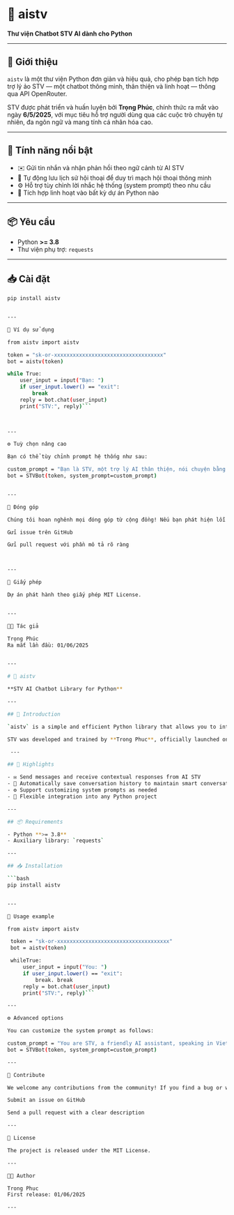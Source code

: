 # 🌟 aistv

**Thư viện Chatbot STV AI dành cho Python**

---

## 🧠 Giới thiệu

`aistv` là một thư viện Python đơn giản và hiệu quả, cho phép bạn tích hợp trợ lý ảo STV — một chatbot thông minh, thân thiện và linh hoạt — thông qua API OpenRouter.

STV được phát triển và huấn luyện bởi **Trọng Phúc**, chính thức ra mắt vào ngày **6/5/2025**, với mục tiêu hỗ trợ người dùng qua các cuộc trò chuyện tự nhiên, đa ngôn ngữ và mang tính cá nhân hóa cao.

---

## 🚀 Tính năng nổi bật

- ✉️ Gửi tin nhắn và nhận phản hồi theo ngữ cảnh từ AI STV  
- 🧾 Tự động lưu lịch sử hội thoại để duy trì mạch hội thoại thông minh  
- ⚙️ Hỗ trợ tùy chỉnh lời nhắc hệ thống (system prompt) theo nhu cầu  
- 🔌 Tích hợp linh hoạt vào bất kỳ dự án Python nào  

---

## 📦 Yêu cầu

- Python **>= 3.8**
- Thư viện phụ trợ: `requests`

---

## 📥 Cài đặt

```bash
pip install aistv


---

🧪 Ví dụ sử dụng

from aistv import aistv

token = "sk-or-xxxxxxxxxxxxxxxxxxxxxxxxxxxxxxxxxxx"
bot = aistv(token)

while True:
    user_input = input("Bạn: ")
    if user_input.lower() == "exit":
        break
    reply = bot.chat(user_input)
    print("STV:", reply)```
    


---

⚙️ Tuỳ chọn nâng cao

Bạn có thể tùy chỉnh prompt hệ thống như sau:

custom_prompt = "Bạn là STV, một trợ lý AI thân thiện, nói chuyện bằng tiếng Việt."
bot = STVBot(token, system_prompt=custom_prompt)


---

🤝 Đóng góp

Chúng tôi hoan nghênh mọi đóng góp từ cộng đồng! Nếu bạn phát hiện lỗi hoặc muốn đề xuất tính năng mới:

Gửi issue trên GitHub

Gửi pull request với phần mô tả rõ ràng



---

📜 Giấy phép

Dự án phát hành theo giấy phép MIT License.


---

🧑‍💻 Tác giả

Trọng Phúc
Ra mắt lần đầu: 01/06/2025


---

# 🌟 aistv

**STV AI Chatbot Library for Python**

---

## 🧠 Introduction

`aistv` is a simple and efficient Python library that allows you to integrate the STV virtual assistant — a smart, friendly, and flexible chatbot — via the OpenRouter API.

STV was developed and trained by **Trong Phuc**, officially launched on **May 6, 2025**, with the goal of supporting users through natural, multilingual, and highly personalized conversations.

 ---

## 🚀 Highlights

- ✉️ Send messages and receive contextual responses from AI STV
- 🧾 Automatically save conversation history to maintain smart conversation flow
- ⚙️ Support customizing system prompts as needed
- 🔌 Flexible integration into any Python project

---

## 📦 Requirements

- Python **>= 3.8**
- Auxiliary library: `requests`

---

## 📥 Installation

```bash
pip install aistv


---

🧪 Usage example

from aistv import aistv

 token = "sk-or-xxxxxxxxxxxxxxxxxxxxxxxxxxxxxxxxxxxx"
 bot = aistv(token)

 whileTrue:
     user_input = input("You: ")
     if user_input.lower() == "exit":
         break. break
     reply = bot.chat(user_input)
     print("STV:", reply)```

---

⚙️ Advanced options

You can customize the system prompt as follows:

custom_prompt = "You are STV, a friendly AI assistant, speaking in Vietnamese."
bot = STVBot(token, system_prompt=custom_prompt)

---

🤝 Contribute

We welcome any contributions from the community! If you find a bug or want to suggest a new feature:

Submit an issue on GitHub

Send a pull request with a clear description

---

📜 License

The project is released under the MIT License.

---

🧑‍💻 Author

Trong Phuc
First release: 01/06/2025

---

